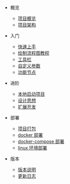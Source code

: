 - 概览

  - [项目概览](introduce/overview.md)
  - [项目架构](introduce/architecture.md)

- 入门

  - [快速上手](getting-started/quick-start.md)
  - [绘制流程图教程](getting-started/flow-editor.md)
  - [工具栏](getting-started/flow-toolbar.md)
  - [自定义参数](getting-started/custom-params.md)
  - [功能节点](getting-started/flow-node.md)

- 进阶

  - [本地启动项目](advanced/local-start.md)
  - [设计思想](advanced/design-philosophy.md)
  - [扩展开发](advanced/extend-dev.md)

- 部署

  - [项目打包](deploy/packaging.md)
  - [docker 部署](deploy/docker.md)
  - [docker-compose 部署](deploy/docker-compose.md)
  - [linux 环境部署](deploy/linux.md)

- 版本

  - [版本说明](version/version.md)
  - [更新日志](version/changelog.md)
